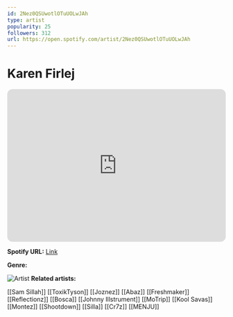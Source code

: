 ```yaml
---
id: 2Nez0QSUwotlOTuUOLwJAh
type: artist
popularity: 25
followers: 312
url: https://open.spotify.com/artist/2Nez0QSUwotlOTuUOLwJAh
---
```

# Karen Firlej

<iframe style="border-radius:12px" src="https://open.spotify.com/embed/artist/2Nez0QSUwotlOTuUOLwJAh" width="100%" height="352" frameBorder="0" allowfullscreen="" allow="autoplay; clipboard-write; encrypted-media; fullscreen; picture-in-picture" loading="lazy"></iframe>

**Spotify URL:** [Link](https://open.spotify.com/artist/2Nez0QSUwotlOTuUOLwJAh)

**Genre:** 

![Artist]()
**Related artists:**

[[Sam Sillah]]
[[ToxikTyson]]
[[Joznez]]
[[Abaz]]
[[Freshmaker]]
[[Reflectionz]]
[[Bosca]]
[[Johnny Illstrument]]
[[MoTrip]]
[[Kool Savas]]
[[Montez]]
[[Shootdown]]
[[Silla]]
[[Cr7z]]
[[MENJU]]
